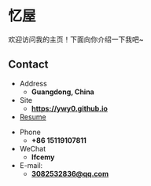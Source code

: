 # 忆屋

欢迎访问我的主页！下面向你介绍一下我吧\~

<!-- .slide -->

## Contact

- Address
  - **Guangdong, China**
- Site
  - **<https://ywy0.github.io>**
- [Resume](https://resume.wu-kan.cn/index.pdf)

<!-- .slide vertical=true -->

- Phone
  - **+86 15119107811**
- WeChat
  - **lfcemy**
- E-mail:
  - **[3082532836@qq.com](mailto:3082532836@qq.com)**

<!-- .slide -->